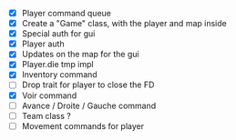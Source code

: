 - [x] Player command queue
- [x] Create a "Game" class, with the player and map inside
- [x] Special auth for gui
- [x] Player auth
- [x] Updates on the map for the gui
- [x] Player.die tmp impl
- [x] Inventory command
- [ ] Drop trait for player to close the FD
- [x] Voir command
- [ ] Avance / Droite / Gauche command
- [ ] Team class ?
- [ ] Movement commands for player